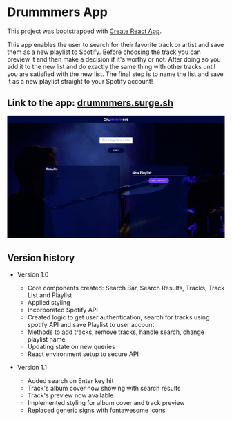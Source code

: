 # Drummmers App

This project was bootstrapped with [Create React App](https://github.com/facebook/create-react-app).

This app enables the user to search for their favorite track or artist and save
them as a new playlist to Spotify. Before choosing the track you can preview it
and then make a decision if it's worthy or not. After doing so you add it to the
new list and do exactly the same thing with other tracks until you are satisfied
with the new list. The final step is to name the list and save it as a new playlist
straight to your Spotify account!

## Link to the app: [drummmers.surge.sh](http://drummmers.surge.sh)

![gif](src/Components/App/drummmers.gif)

## Version history

- Version 1.0
  - Core components created: Search Bar, Search Results, Tracks, Track List and Playlist
  - Applied styling
  - Incorporated Spotify API
  - Created logic to get user authentication, search for tracks using spotify API and save Playlist to user account
  - Methods to add tracks, remove tracks, handle search, change playlist name
  - Updating state on new queries
  - React environment setup to secure API

- Version 1.1
  - Added search on Enter key hit
  - Track's album cover now showing with search results
  - Track's preview now available
  - Implemented styling for album cover and track preview
  - Replaced generic signs with fontawesome icons
